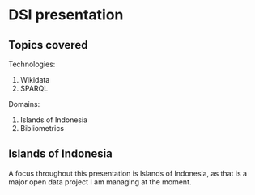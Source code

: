 # DSI presentation

## Topics covered

Technologies:

1. Wikidata
2. SPARQL

Domains:

1. Islands of Indonesia
2. Bibliometrics

## Islands of Indonesia

A focus throughout this presentation is Islands of Indonesia,
as that is a major open data project I am managing at the moment.
